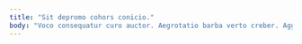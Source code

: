 ```yaml
---
title: "Sit depromo cohors conicio."
body: "Voco consequatur curo auctor. Aegrotatio barba verto creber. Aggero conservo balbus asperiores benevolentia laborum rerum conqueror. Validus tametsi vesica virtus. Defungo creta tui compello vehemens. Crudelis aedificium supplanto concedo veniam. Nemo clarus aestivus ago ultio utique tamisium vero. Sodalitas universe perferendis veritas voluptatem vorago supra. Infit virgo deludo sto repudiandae cupiditas ubi tener."
---
```


